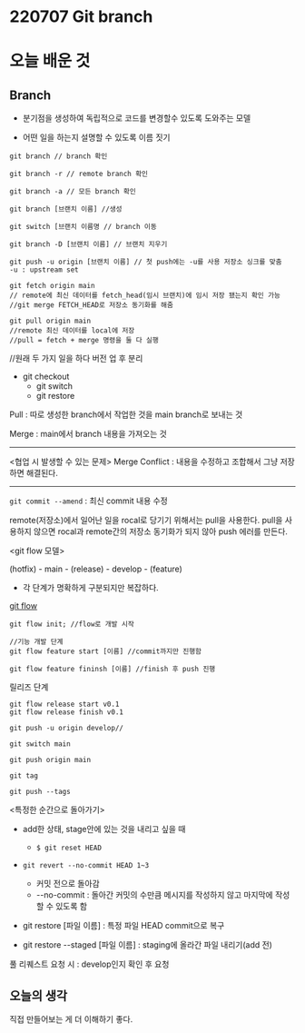 # 220707 Git branch

# 오늘 배운 것

## Branch
- 분기점을 생성하여 독립적으로 코드를 변경할수 있도록 도와주는 모델  

- 어떤 일을 하는지 설명할 수 있도록 이름 짓기

```
git branch // branch 확인

git branch -r // remote branch 확인

git branch -a // 모든 branch 확인

git branch [브랜치 이름] //생성

git switch [브랜치 이름명 // branch 이동

git branch -D [브랜치 이름] // 브랜치 지우기

git push -u origin [브랜치 이름] // 첫 push에는 -u를 사용 저장소 싱크를 맞춤
-u : upstream set

git fetch origin main 
// remote에 최신 데이터를 fetch_head(임시 브랜치)에 임시 저장 됐는지 확인 가능
//git merge FETCH_HEAD로 저장소 동기화를 해줌

git pull origin main 
//remote 최신 데이터를 local에 저장
//pull = fetch + merge 명령을 둘 다 실행
```
//원래 두 가지 일을 하다 버전 업 후 분리
- git checkout
    - git switch 
    - git restore

Pull : 따로 생성한 branch에서 작업한 것을 main branch로 보내는 것

Merge : main에서 branch 내용을 가져오는 것

----

<협업 시 발생할 수 있는 문제>
 Merge Conflict :
 내용을 수정하고 조합해서 그냥 저장하면 해결된다. 


----

`git commit --amend` : 최신 commit 내용 수정


remote(저장소)에서 일어난 일을 rocal로 당기기 위해서는 pull을 사용한다. pull을 사용하지 않으면 rocal과 remote간의 저장소 동기화가 되지 않아 push 에러를 만든다. 

<git flow 모델>

(hotfix) - main - (release) - develop - (feature)

- 각 단계가 명확하게 구분되지만 복잡하다. 

[git flow](https://danielkummer.github.io/git-flow-cheatsheet/index.ko_KR.html
)


```
git flow init; //flow로 개발 시작

//기능 개발 단계 
git flow feature start [이름] //commit까지만 진행함

git flow feature fininsh [이름] //finish 후 push 진행 
```

릴리즈 단계
```
git flow release start v0.1
git flow release finish v0.1

git push -u origin develop//

git switch main

git push origin main

git tag

git push --tags
```
<특정한 순간으로 돌아가기>

 - add한 상태, stage안에 있는 것을 내리고 싶을 때
    - `$ git reset HEAD`
 
 - `git revert --no-commit HEAD 1~3`
    - 커밋 전으로 돌아감
    - --no-commit : 돌아간 커밋의 수만큼 메시지를 작성하지 않고 마지막에 작성할 수 있도록 함 

  - git restore [파일 이름] : 특정 파일 HEAD commit으로 복구
  - git restore --staged [파일 이름] : staging에 올라간 파일 내리기(add 전)

풀 리퀘스트 요청 시 :
develop인지 확인 후 요청

## 오늘의 생각
직접 만들어보는 게 더 이해하기 좋다. 
